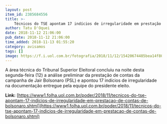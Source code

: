 ```yaml
---
layout: post
item_id: 2385684556
title: >-
    Técnicos do TSE apontam 17 indícios de irregularidade em prestação de contas de Bolsonaro
author: Tatu D'Oquei
date: 2018-11-12 21:06:00
pub_date: 2018-11-12 21:06:00
time_added: 2018-11-13 01:55:20
category: avisamos
tags: []
image: https://f.i.uol.com.br/fotografia/2018/11/12/15420674485bea14f80a054_1542067448_3x2_xl.jpg
---
```


A área técnica do Tribunal Superior Eleitoral concluiu na noite desta segunda-feira (12) a análise preliminar da prestação de contas da campanha de Jair Bolsonaro (PSL) e apontou 17 indícios de irregularidade na documentação entregue pela equipe do presidente eleito.

**Link:** [https://www1.folha.uol.com.br/poder/2018/11/tecnicos-do-tse-apontam-17-indicios-de-irregularidade-em-prestacao-de-contas-de-bolsonaro.shtml](https://www1.folha.uol.com.br/poder/2018/11/tecnicos-do-tse-apontam-17-indicios-de-irregularidade-em-prestacao-de-contas-de-bolsonaro.shtml)

